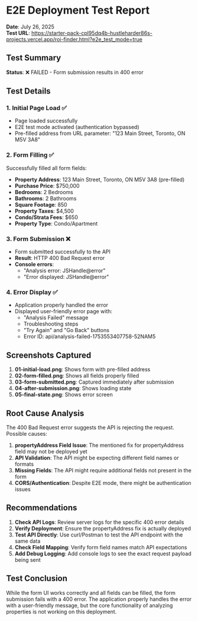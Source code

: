 # E2E Deployment Test Report

**Date**: July 26, 2025  
**Test URL**: https://starter-pack-cpl95dq4b-hustleharder86s-projects.vercel.app/roi-finder.html?e2e_test_mode=true

## Test Summary

**Status**: ❌ FAILED - Form submission results in 400 error

## Test Details

### 1. Initial Page Load ✅
- Page loaded successfully
- E2E test mode activated (authentication bypassed)
- Pre-filled address from URL parameter: "123 Main Street, Toronto, ON M5V 3A8"

### 2. Form Filling ✅
Successfully filled all form fields:
- **Property Address**: 123 Main Street, Toronto, ON M5V 3A8 (pre-filled)
- **Purchase Price**: $750,000
- **Bedrooms**: 2 Bedrooms
- **Bathrooms**: 2 Bathrooms
- **Square Footage**: 850
- **Property Taxes**: $4,500
- **Condo/Strata Fees**: $650
- **Property Type**: Condo/Apartment

### 3. Form Submission ❌
- Form submitted successfully to the API
- **Result**: HTTP 400 Bad Request error
- **Console errors**: 
  - "Analysis error: JSHandle@error"
  - "Error displayed: JSHandle@error"

### 4. Error Display ✅
- Application properly handled the error
- Displayed user-friendly error page with:
  - "Analysis Failed" message
  - Troubleshooting steps
  - "Try Again" and "Go Back" buttons
  - Error ID: api/analysis-failed-1753553407758-52NAM5

## Screenshots Captured

1. **01-initial-load.png**: Shows form with pre-filled address
2. **02-form-filled.png**: Shows all fields properly filled
3. **03-form-submitted.png**: Captured immediately after submission
4. **04-after-submission.png**: Shows loading state
5. **05-final-state.png**: Shows error screen

## Root Cause Analysis

The 400 Bad Request error suggests the API is rejecting the request. Possible causes:

1. **propertyAddress Field Issue**: The mentioned fix for propertyAddress field may not be deployed yet
2. **API Validation**: The API might be expecting different field names or formats
3. **Missing Fields**: The API might require additional fields not present in the form
4. **CORS/Authentication**: Despite E2E mode, there might be authentication issues

## Recommendations

1. **Check API Logs**: Review server logs for the specific 400 error details
2. **Verify Deployment**: Ensure the propertyAddress fix is actually deployed
3. **Test API Directly**: Use curl/Postman to test the API endpoint with the same data
4. **Check Field Mapping**: Verify form field names match API expectations
5. **Add Debug Logging**: Add console logs to see the exact request payload being sent

## Test Conclusion

While the form UI works correctly and all fields can be filled, the form submission fails with a 400 error. The application properly handles the error with a user-friendly message, but the core functionality of analyzing properties is not working on this deployment.